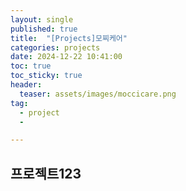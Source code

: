 ```yaml
---
layout: single
published: true
title:  "[Projects]모찌케어"
categories: projects
date: 2024-12-22 10:41:00
toc: true
toc_sticky: true
header:
  teaser: assets/images/moccicare.png
tag:   
  - project
  - 

---
```


## 프로젝트123
